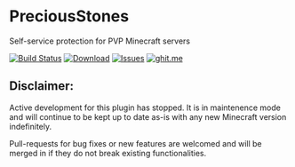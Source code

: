 PreciousStones
==========

Self-service protection for PVP Minecraft servers

[![Build Status](https://travis-ci.org/marcelo-mason/PreciousStones.svg?branch=master)](https://travis-ci.org/marcelo-mason/PreciousStones)
[![Download](https://img.shields.io/badge/snapshot-download-blue.svg)](http://repo.sacredlabyrinth.net:8080/job/PreciousStones/)
[![Issues](https://img.shields.io/github/issues/marcelo-mason/PreciousStones.svg)](https://github.com/marcelo-mason/PreciousStones/issues)
[![ghit.me](https://ghit.me/badge.svg?repo=marcelo-mason/PreciousStones)](https://ghit.me/repo/marcelo-mason/PreciousStones)

## Disclaimer:

Active development for this plugin has stopped.  It is in maintenence mode and will continue to be kept up to date as-is with any new Minecraft version indefinitely.

Pull-requests for bug fixes or new features are welcomed and will be merged in if they do not break existing functionalities.
